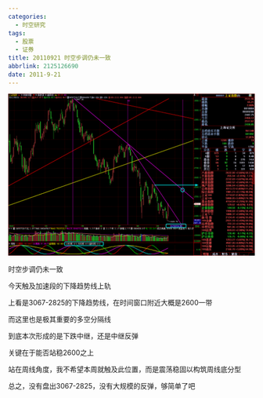 ```yaml
---
categories:
  - 时空研究
tags:
  - 股票
  - 证券
title: 20110921 时空步调仍未一致
abbrlink: 2125126690
date: 2011-9-21
---
```

![20110921-0](/images/20110921-0.gif)

时空步调仍未一致

 

今天触及加速段的下降趋势线上轨

 

上看是3067-2825的下降趋势线，在时间窗口附近大概是2600一带

 

而这里也是极其重要的多空分隔线

 

到底本次形成的是下跌中继，还是中继反弹

 

关键在于能否站稳2600之上

 

站在周线角度，我不希望本周就触及此位置，而是震荡稳固以构筑周线底分型

 

总之，没有盘出3067-2825，没有大规模的反弹，够简单了吧